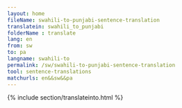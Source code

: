 ```yaml
---
layout: home
fileName: swahili-to-punjabi-sentence-translation
translatein: swahili_to_punjabi
folderName : translate
lang: en
from: sw
to: pa
langname: swahili-to
permalink: /sw/swahili-to-punjabi-sentence-translation
tool: sentence-translations
matchurls: en&&sw&&pa
---
```

{% include section/translateinto.html %}
